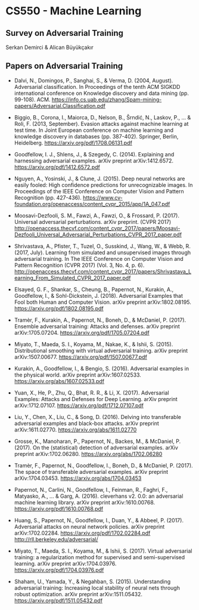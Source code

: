 # CS550 - Machine Learning
## Survey on Adversarial Training

Serkan Demirci & Alican Büyükçakır

## Papers on Adversarial Training

* Dalvi, N., Domingos, P., Sanghai, S., & Verma, D. (2004, August). Adversarial classification. In Proceedings of the tenth ACM SIGKDD international conference on Knowledge discovery and data mining (pp. 99-108). ACM.
https://info.cs.uab.edu/zhang/Spam-mining-papers/Adversarial.Classification.pdf

* Biggio, B., Corona, I., Maiorca, D., Nelson, B., Šrndić, N., Laskov, P., ... & Roli, F. (2013, September). Evasion attacks against machine learning at test time. In Joint European conference on machine learning and knowledge discovery in databases (pp. 387-402). Springer, Berlin, Heidelberg.
https://arxiv.org/pdf/1708.06131.pdf

* Goodfellow, I. J., Shlens, J., & Szegedy, C. (2014). Explaining and harnessing adversarial examples. arXiv preprint arXiv:1412.6572.
https://arxiv.org/pdf/1412.6572.pdf

* Nguyen, A., Yosinski, J., & Clune, J. (2015). Deep neural networks are easily fooled: High confidence predictions for unrecognizable images. In Proceedings of the IEEE Conference on Computer Vision and Pattern Recognition (pp. 427-436).
https://www.cv-foundation.org/openaccess/content_cvpr_2015/app/1A_047.pdf

* Moosavi-Dezfooli, S. M., Fawzi, A., Fawzi, O., & Frossard, P. (2017). Universal adversarial perturbations. arXiv preprint. (CVPR 2017)
http://openaccess.thecvf.com/content_cvpr_2017/papers/Moosavi-Dezfooli_Universal_Adversarial_Perturbations_CVPR_2017_paper.pdf

* Shrivastava, A., Pfister, T., Tuzel, O., Susskind, J., Wang, W., & Webb, R. (2017, July). Learning from simulated and unsupervised images through adversarial training. In The IEEE Conference on Computer Vision and Pattern Recognition (CVPR 2017) (Vol. 3, No. 4, p. 6).
http://openaccess.thecvf.com/content_cvpr_2017/papers/Shrivastava_Learning_From_Simulated_CVPR_2017_paper.pdf

* Elsayed, G. F., Shankar, S., Cheung, B., Papernot, N., Kurakin, A., Goodfellow, I., & Sohl-Dickstein, J. (2018). Adversarial Examples that Fool both Human and Computer Vision. arXiv preprint arXiv:1802.08195.
https://arxiv.org/pdf/1802.08195.pdf

* Tramèr, F., Kurakin, A., Papernot, N., Boneh, D., & McDaniel, P. (2017). Ensemble adversarial training: Attacks and defenses. arXiv preprint arXiv:1705.07204.
https://arxiv.org/pdf/1705.07204.pdf

* Miyato, T., Maeda, S. I., Koyama, M., Nakae, K., & Ishii, S. (2015). Distributional smoothing with virtual adversarial training. arXiv preprint arXiv:1507.00677.
https://arxiv.org/pdf/1507.00677.pdf

* Kurakin, A., Goodfellow, I., & Bengio, S. (2016). Adversarial examples in the physical world. arXiv preprint arXiv:1607.02533.
https://arxiv.org/abs/1607.02533.pdf

* Yuan, X., He, P., Zhu, Q., Bhat, R. R., & Li, X. (2017). Adversarial Examples: Attacks and Defenses for Deep Learning. arXiv preprint arXiv:1712.07107.
https://arxiv.org/pdf/1712.07107.pdf

* Liu, Y., Chen, X., Liu, C., & Song, D. (2016). Delving into transferable adversarial examples and black-box attacks. arXiv preprint arXiv:1611.02770.
https://arxiv.org/abs/1611.02770

* Grosse, K., Manoharan, P., Papernot, N., Backes, M., & McDaniel, P. (2017). On the (statistical) detection of adversarial examples. arXiv preprint arXiv:1702.06280.
https://arxiv.org/abs/1702.06280

* Tramèr, F., Papernot, N., Goodfellow, I., Boneh, D., & McDaniel, P. (2017). The space of transferable adversarial examples. arXiv preprint arXiv:1704.03453.
https://arxiv.org/abs/1704.03453

* Papernot, N., Carlini, N., Goodfellow, I., Feinman, R., Faghri, F., Matyasko, A., ... & Garg, A. (2016). cleverhans v2. 0.0: an adversarial machine learning library. arXiv preprint arXiv:1610.00768.
https://arxiv.org/pdf/1610.00768.pdf

* Huang, S., Papernot, N., Goodfellow, I., Duan, Y., & Abbeel, P. (2017). Adversarial attacks on neural network policies. arXiv preprint arXiv:1702.02284.
https://arxiv.org/pdf/1702.02284.pdf
http://rll.berkeley.edu/adversarial/

* Miyato, T., Maeda, S. I., Koyama, M., & Ishii, S. (2017). Virtual adversarial training: a regularization method for supervised and semi-supervised learning. arXiv preprint arXiv:1704.03976.
https://arxiv.org/pdf/1704.03976.pdf

* Shaham, U., Yamada, Y., & Negahban, S. (2015). Understanding adversarial training: Increasing local stability of neural nets through robust optimization. arXiv preprint arXiv:1511.05432.
https://arxiv.org/pdf/1511.05432.pdf



